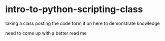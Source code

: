 # intro-to-python-scripting-class
taking a class posting the code form it on here to demonstrate knowledge


need to come up with a better read me
